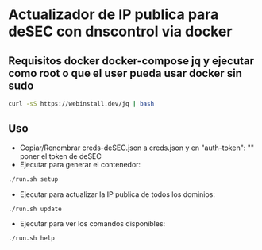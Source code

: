 # Actualizador de IP publica para deSEC con dnscontrol via docker
## Requisitos docker docker-compose jq y ejecutar como root o que el user pueda usar docker sin sudo
```bash
curl -sS https://webinstall.dev/jq | bash
```
## Uso
* Copiar/Renombrar creds-deSEC.json a creds.json y en "auth-token": "" poner el token de deSEC
* Ejecutar para generar el contenedor:
```bash
./run.sh setup
```
* Ejecutar para actualizar la IP publica de todos los dominios:
```bash
./run.sh update
```
* Ejecutar para ver los comandos disponibles:
```bash
./run.sh help
```

